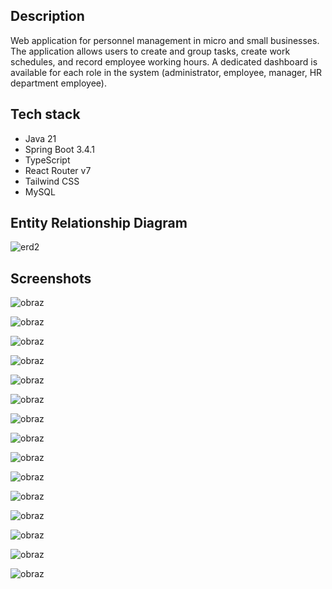 ## Description
Web application for personnel management in micro and small businesses. The application allows users to create and group tasks, create work schedules, and record employee working 
hours. A dedicated dashboard is available for each role in the system (administrator, employee, manager, HR department employee).

## Tech stack
- Java 21
- Spring Boot 3.4.1
- TypeScript
- React Router v7
- Tailwind CSS
- MySQL

## Entity Relationship Diagram
![erd2](https://github.com/user-attachments/assets/4b59d94a-b263-4f50-9e9d-22079e948d1e)

## Screenshots
![obraz](https://github.com/user-attachments/assets/362ba888-f924-4fe2-90b3-0741c0d6e6f8)

![obraz](https://github.com/user-attachments/assets/7c99102b-60d2-4b0e-bcd3-b91874c0d329)

![obraz](https://github.com/user-attachments/assets/e696bf6d-f379-4e49-962c-e13b2c8ca632)

![obraz](https://github.com/user-attachments/assets/4384a123-fbc5-4145-8300-aedf44e8fed6)

![obraz](https://github.com/user-attachments/assets/94c2cd13-ac13-4363-9328-0106b79ed60a)

![obraz](https://github.com/user-attachments/assets/25e8b011-4a1d-441e-a2e4-ba8def7b3878)

![obraz](https://github.com/user-attachments/assets/8de45896-b1da-4e40-9905-763cb187e876)

![obraz](https://github.com/user-attachments/assets/200d1f36-8a47-4bfa-9d84-8a855c7262f0)

![obraz](https://github.com/user-attachments/assets/3922f427-dd58-4a6f-8b0f-8ac6e6f55335)

![obraz](https://github.com/user-attachments/assets/c5e34e3f-0660-4034-8731-276840ec9597)

![obraz](https://github.com/user-attachments/assets/8d02f0a5-a966-47eb-95d0-b0803452fffd)

![obraz](https://github.com/user-attachments/assets/db4efeb5-2d97-43bb-9fb7-8c343e4e8833)

![obraz](https://github.com/user-attachments/assets/ea35ccda-2324-44bb-8c4f-68cc0b258d40)

![obraz](https://github.com/user-attachments/assets/f4fe6030-2254-461d-8b42-8614bae07478)

![obraz](https://github.com/user-attachments/assets/e5c83a38-f425-434c-9371-db78ad20ca4c)
